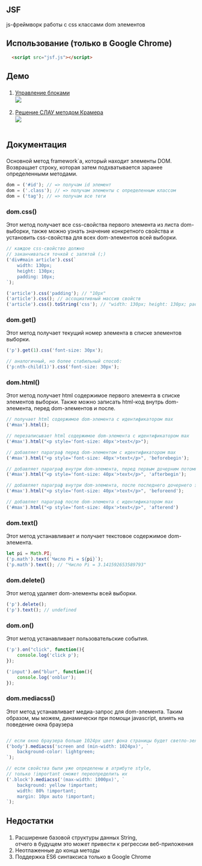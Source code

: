 ## JSF

js-фреймворк работы с css классами dom элементов

## Использование (только в Google Chrome)

```html
  <script src="jsf.js"></script>
```

## Демо

### 

1. <a href="https://github.com/splincode/codework/blob/master/javascript/framework/example1/index.html">Управление блоками</a><br>
<img src="https://habrastorage.org/files/251/f37/013/251f37013e0649a588db1e4432f59746.gif" align="center" /> <br> <br>
2. <a href="https://github.com/splincode/codework/blob/master/javascript/framework/example2/index.html">Решение СЛАУ методом Крамера</a>  <br>
<img src="https://habrastorage.org/files/326/639/f2e/326639f2eeb347d795fbb285bb407ec5.png" align="center"/> <br> <br>
## Документация

### 

Основной метод framework`a, который находит элементы DOM.
Возвращает строку, которая затем подхватывается заранее определенными методами.

```js
dom = ('#id'); // => получам id элемент 
dom = ('.class'); // => получам элементы c определенным классом
dom = ('tag'); // => получам все теги
```
### dom.css()

Этот метод получает все css-свойства
первого элемента из листа dom-выборки,
также можно узнать значение конкретного свойства и 
установить css-свойства для всех dom-элементов всей выборки.

```js
// каждое css-свойство должно
// заканчиваться точкой с запятой (;)
('div#main article').css(`
	width: 130px;
	height: 130px;
	padding: 10px;
`); 

('article').css('padding'); // "10px"
('article').css(); // ассоциативный массив свойств
('article').css().toString('css'); // "width: 130px; height: 130px; padding: 10px"
```

### dom.get()

Этот метод получает текущий номер элемента в списке элементов выборки.

```js
('p').get(1).css('font-size: 30px'); 

// аналогичный, но более стабильный способ:
('p:nth-child(1)').css('font-size: 30px'); 
```

### dom.html()

Этот метод получает html содержимое первого элемента в списке элементов выборки.
Также можно записать html-код внутрь dom-элемента, перед dom-элементов и после. 

```js
// получает html содержимое dom-элемента с идентификатором max
('#max').html();

// перезаписывает html содержимое dom-элемента с идентификатором max
('#max').html("<p style='font-size: 40px'>text</p>");

// добавляет параграф перед dom-элементом с идентификатором max
('#max').html("<p style='font-size: 40px'>text</p>", 'beforebegin');

// добавляет параграф внутри dom-элемента, перед первым дочерним потомком
('#max').html("<p style='font-size: 40px'>text</p>", 'afterbegin');

// добавляет параграф внутри dom-элемента, после последнего дочернего элемента
('#max').html("<p style='font-size: 40px'>text</p>", 'beforeend'); 

// добавляет параграф после dom-элемента с идентификатором max
('#max').html("<p style='font-size: 40px'>text</p>", 'afterend') 
```

### dom.text()

Этот метод устанавливает и получает текстовое содержимое dom-элемента.

```js
let pi = Math.PI;
('p.math').text(`Число Pi = ${pi}`);
('p.math').text(); // "Число Pi = 3.141592653589793"
```

### dom.delete()

Этот метод удаляет dom-элементы всей выборки.

```js
('p').delete();
('p').text(); // undefined
```

### dom.on()

Этот метод устанавливает пользовательские события.

```js
('p').on("click", function(){
	console.log('click p');
});

('input').on("blur", function(){
	console.log('onblur');
});
```

### dom.mediacss()

Этот метод устанавливает медиа-запрос для dom-элемента.
Таким образом, мы можем, динамически при помощи javascript, влиять 
на поведение окна браузера

```js

// если окно браузера больше 1024px цвет фона страницы будет светло-зеленым
('body').mediacss('screen and (min-width: 1024px)', `
	background-color: lightgreen;
`);

// если свойства были уже определены в атрибуте style,
// только !important cможет переопределить их
('.block').mediacss('(max-width: 1000px)', `
	background: yellow !important;
	width: 80% !important;
	margin: 10px auto !important;
`);
```

## Недостатки

### 

1. Расширение базовой структуры данных String, <br>
отчего в будущем это может привести к регрессии веб-приложения
2. Неотлаженные до конца методы
3. Поддержка ES6 синтаксиса только в Google Chrome